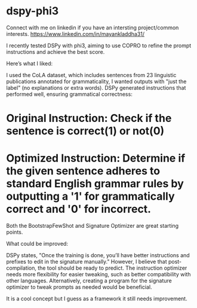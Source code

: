 # dspy-phi3

Connect with me on linkedin if you have an intersting project/common interests. https://www.linkedin.com/in/mayankladdha31/

I recently tested DSPy with phi3, aiming to use COPRO to refine the prompt instructions and achieve the best score.

Here’s what I liked:

I used the CoLA dataset, which includes sentences from 23 linguistic publications annotated for grammaticality, I wanted outputs with "just the label" (no explanations or extra words). DSPy generated instructions that performed well, ensuring grammatical correctness:

# Original Instruction: Check if the sentence is correct(1) or not(0)
# Optimized Instruction: Determine if the given sentence adheres to standard English grammar rules by outputting a '1' for grammatically correct and '0' for incorrect.

Both the BootstrapFewShot and Signature Optimizer are great starting points.

What could be improved:

DSPy states, "Once the training is done, you’ll have better instructions and prefixes to edit in the signature manually." However, I believe that post-compilation, the tool should be ready to predict. The instruction optimizer needs more flexibility for easier tweaking, such as better compatibility with other languages. Alternatively, creating a program for the signature optimizer to tweak prompts as needed would be beneficial.

It is a cool concept but I guess as a framework it still needs improvement.
